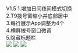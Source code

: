 V1.5
1.增加日间夜间模式切换   
2.T9拨号窗缩小并底部居中   
3.每行展示App调整为4个  
4.横屏拨号窗口微调  
5.隐藏标题栏  
![](http://yuntu88.oss-cn-beijing.aliyuncs.com/fromlocal/kangjinwen@126.com/20200517/d2TfncANsp.png)
![](http://yuntu88.oss-cn-beijing.aliyuncs.com/fromlocal/kangjinwen@126.com/20200517/4MbBwaxsss.png)
![](http://yuntu88.oss-cn-beijing.aliyuncs.com/fromlocal/kangjinwen@126.com/20200517/DjzwAWdChP.png)
